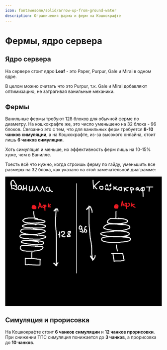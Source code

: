 ```yaml
---
icon: fontawesome/solid/arrow-up-from-ground-water
description: Ограничения фарма и ферм на Кошкокрафте
---
```


# Фермы, ядро сервера

## Ядро сервера

На сервере стоит ядро **Leaf** - это Paper, Purpur, Gale и Mirai в одном ядре.

В целом можно считать что это Purpur, т.к. Gale и Mirai добавляют оптимизацию, не затрагивая ванильные механики.

## Фермы

Ванильные фермы требуют 128 блоков для обычной ферме по диаметру. На кошкокрафте же, это число уменьшено на 32 блока - 96 блоков. Связанно это с тем, что для ванильных ферм требуется **8-10 чанков симуляции**, а на Кошкокрафте, из-за высокого онлайна, стоит лишь **6 чанков симуляции**. 

Хоть симуляция и меньше, но эффективность ферм лишь на 10-15% хуже, чем в Ванилле.

Тоесть всё что нужно, когда строишь ферму по гайду, уменьшить все размеры на 32 блока, как указано на этой замечательной диаграмме:

![Пример фермы на кошкокрафте](/assets/info/farm/farm_example.png)

## Симуляция и прорисовка

На Кошкокрафте стоит **6 чанков симуляции** и **12 чанков прорисовки**. При снижении ТПС симуляция понижается до **3 чанков**, а прорисовка до **10 чанков**.